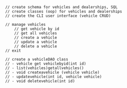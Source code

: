         // create schema for vehicles and dealerships, SQL
        // create classes (oop) for vehicles and dealerships
        // create the CLI user interface (vehicle CRUD)

        // manage vehicles
            // get vehicle by id
            // get all vehicles
            // create a vehicle
            // update a vehicle
            // delete a vehicle
        // exit

        // create a vehicleDAO class
        // - vehicle get vehiclebyid(int id)
        // - list(vehicles)getallvehicles()
        // - void createavehicle (vehicle vehicle)
        // - updatevehicle(int id, vehicle vehicle)
        // - void deletevehicle(int id)
